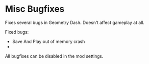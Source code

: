 # Misc Bugfixes
Fixes several bugs in Geometry Dash. Doesn't affect gameplay at all.

Fixed bugs:
- Save And Play out of memory crash
- 

All bugfixes can be disabled in the mod settings.